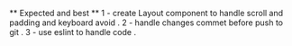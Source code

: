 ** Expected and best **
1 - create Layout component to handle scroll and padding and keyboard avoid .
2 - handle changes commet before push to git .
3 - use eslint to handle code .
